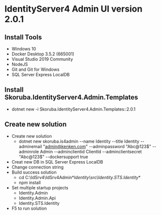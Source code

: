 # IdentityServer4 Admin UI version 2.0.1

## Install Tools
+ Windows 10
+ Docker Desktop 3.5.2 (665001)
+ Visual Studio 2019 Community
+ NodeJS
+ Git and Git for Windows
+ SQL Server Express LocalDB

## Install Skoruba.IdentityServer4.Admin.Templates
+ dotnet new -i Skoruba.IdentityServer4.Admin.Templates::2.0.1

## Create new solution
+ Create new solution
  + dotnet new skoruba.is4admin --name Identity --title Identity --adminemail "admin@kenken.com" --adminpassword "Abc@123$" --adminrole Admin --adminclientid ClientId --adminclientsecret "Abc@123$" --dockersupport true
+ Creat new DB in SQL Server Express LocalDB
+ Change connection string
+ Build success solution
  + cd C:\IdSrv4\IdSrv4Admin\**Identity\src\Identity.STS.Identity**
  + npm install
+ Set multiple startup projects
  + Identity.Admin
  + Identity.Admin.Api  
  + Identity.STS.Identity
+ F5 to run solution
